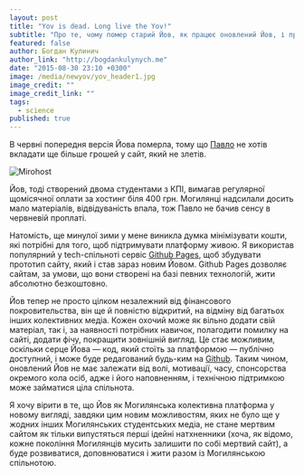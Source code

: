 ```yaml
---
layout: post
title: "Yov is dead. Long live the Yov!"
subtitle: "Про те, чому помер старий Йов, як працює оновлений Йов, і про надію на Могилянську спільноту"
featured: false
author: Богдан Кулинич
author_link: "http://bogdankulynych.me"
date: "2015-08-30 23:10 +0300"
image: /media/newyov/yov_header1.jpg
image_credit: ""
image_credit_link: ""
tags: 
  - science
published: true
---
```




В червні попередня версія Йова померла, тому що [Павло](https://www.facebook.com/bondarenkopavlo) не хотів вкладати ще більше грошей у сайт, який не злетів.

![Mirohost](https://scontent-bru2-1.xx.fbcdn.net/hphotos-xpt1/t31.0-8/s720x720/11289429_929389600441297_8490689269719896937_o.jpg)

Йов, тоді створений двома студентами з КПІ, вимагав регулярної щомісячної оплати за хостинг біля 400 грн. Могилянці  надсилали досить мало матеріалів, відвідуваність впала, тож Павло не бачив сенсу в червневій проплаті.

Натомість, ще минулої зими у мене виникла думка мінімізувати кошти, які потрібні для того, щоб підтримувати платформу живою. Я використав популярний у tech-спільноті сервіс [Github Pages](http://pages.github.com), щоб збудувати прототип сайту, який і став зараз новим Йовом. Github Pages дозволяє сайтам, за умови, що вони створені на базі певних технологій, жити абсолютно безкоштовно.

Йов тепер не просто цілком незалежний від фінансового покровительства, він ще й повністю відкритий, на відміну від багатьох інших колективних медіа. Кожен охочий може як вільно додати свій матеріал, так і, за наявності потрібних навичок, полагодити помилку на сайті, додати фічу, покращити зовнішній вигляд. Це стає можливим, оскільки серце Йова — код, який стоїть за платформою — публічно доступний, і може буде редагований будь-ким на [Github](http://github.com/boretskyi/boretskyi.github.io). Таким чином, оновлений Йов не має залежати від волі, мотивації, часу, спонсорства окремого кола осіб, адже і його наповненням, і технічною підтримкою може займатися ціла спільнота.

Я хочу вірити в те, що Йов як Могилянська колективна платформа у новому вигляді, завдяки цим новим можливостям, яких не було ще у жодних інших Могилянських студентських медіа, не стане мертвим сайтом як тільки випустяться перші ідейні натхненники (хоча, як відомо, кожне покоління Могилянців мусить залишити по собі мертвий сайт), а буде розвиватися, доповнюватися і жити разом із Могилянською спільнотою.
